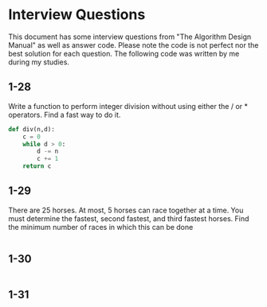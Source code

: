# Interview Questions

This document has some interview questions from "The Algorithm Design Manual" as well as answer code. Please note the code is not perfect nor the best solution for each question. The following code was written by me during my studies.

## 1-28
Write a function to perform integer division without using either the / or * operators. Find a fast way to do it.

```py
def div(n,d):
    c = 0
    while d > 0:
        d -= n
        c += 1
    return c
```

## 1-29
There are 25 horses. At most, 5 horses can race together at a time. You must determine the fastest, second fastest, and third fastest horses. Find the minimum number of races in which this can be done

```py

```

## 1-30

```py

```

## 1-31